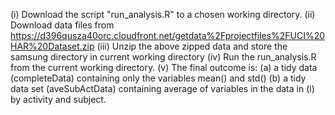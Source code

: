 (i) Download the script "run_analysis.R" to a chosen working directory.
(ii) Download data files from https://d396qusza40orc.cloudfront.net/getdata%2Fprojectfiles%2FUCI%20HAR%20Dataset.zip
(iii) Unzip the above zipped data and store the samsung directory in current working directory
(iv) Run the run_analysis.R from the current working directory.
(v) The final outcome is: 
(a) a tidy data (completeData) containing only the variables mean() and std()
(b) a tidy data set (aveSubActData) containing average of variables in the data in (i) by activity and subject.
